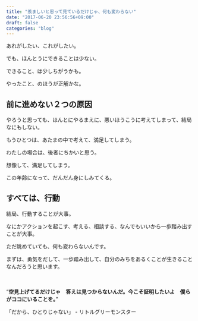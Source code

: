 ```yaml
---
title: "羨ましいと思って見ているだけじゃ、何も変わらない"
date: "2017-06-20 23:56:56+09:00"
draft: false
categories: "blog"
---
```

あれがしたい、これがしたい。

でも、ほんとうにできることは少ない。

できること、は少しちがうかも。

やったこと、のほうが正解かな。

<h2>前に進めない２つの原因</h2>

やろうと思っても、ほんとにやるまえに、悪いほうこうに考えてしまって、結局なにもしない。

もうひとつは、あたまの中で考えて、満足してしまう。

わたしの場合は、後者にちかいと思う。

想像して、満足してしまう。

この年齢になって、だんだん身にしみてくる。

<h2>すべては、行動</h2>

結局、行動することが大事。

なにかアクションを起こす、考える、相談する、なんでもいいから一歩踏み出すことが大事。

ただ眺めていても、何も変わらないんです。

まずは、勇気をだして、一歩踏み出して、自分のみちをあるくことが生きることなんだろうと思います。

　　

“<strong>空見上げてるだけじゃ　答えは見つからないんだ。今こそ証明したいよ　僕らがココにいることを。</strong>”

「だから、ひとりじゃない」 - リトルグリーモンスター